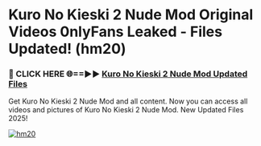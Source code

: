 # Kuro No Kieski 2 Nude Mod Original Videos 0nlyFans Leaked - Files Updated! (hm20)

<h3>🔴 CLICK HERE 🌐==►► <a href="https://tinyurl.com/yrmya6cz" rel="nofollow">Kuro No Kieski 2 Nude Mod Updated Files</a></h3>

Get Kuro No Kieski 2 Nude Mod and all content. Now you can access all videos and pictures of Kuro No Kieski 2 Nude Mod. New Updated Files 2025!

[![hm20](https://i.imgur.com/FMdXYCs.gif)](https://tinyurl.com/yrmya6cz)
